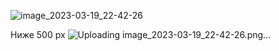 ![image_2023-03-19_22-42-26](https://user-images.githubusercontent.com/55141193/226207816-410485ba-bef9-4f32-85f2-aa74ff44de9f.png)


Ниже 500 px
![Uploading image_2023-03-19_22-42-26.png…]()

